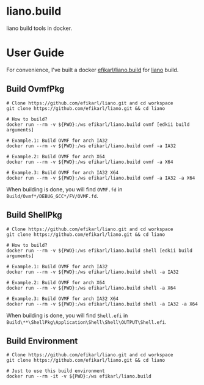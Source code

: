 # liano.build

liano build tools in docker.

# User Guide

For convenience, I've built a docker [efikarl/liano.build](https://hub.docker.com/r/efikarl/liano.build) for [liano](https://github.com/efikarl/liano.git) build.

## Build OvmfPkg

```shell
# Clone https://github.com/efikarl/liano.git and cd workspace
git clone https://github.com/efikarl/liano.git && cd liano

# How to build?
docker run --rm -v ${PWD}:/ws efikarl/liano.build ovmf [edkii build arguments]

# Example.1: Build OVMF for arch IA32
docker run --rm -v ${PWD}:/ws efikarl/liano.build ovmf -a IA32

# Example.2: Build OVMF for arch X64
docker run --rm -v ${PWD}:/ws efikarl/liano.build ovmf -a X64

# Example.3: Build OVMF for arch IA32 X64
docker run --rm -v ${PWD}:/ws efikarl/liano.build ovmf -a IA32 -a X64
```

When building is done, you will find `OVMF.fd` in `Build/Ovmf*/DEBUG_GCC*/FV/OVMF.fd`.

## Build ShellPkg

```shell
# Clone https://github.com/efikarl/liano.git and cd workspace
git clone https://github.com/efikarl/liano.git && cd liano

# How to build?
docker run --rm -v ${PWD}:/ws efikarl/liano.build shell [edkii build arguments]

# Example.1: Build OVMF for arch IA32
docker run --rm -v ${PWD}:/ws efikarl/liano.build shell -a IA32

# Example.2: Build OVMF for arch X64
docker run --rm -v ${PWD}:/ws efikarl/liano.build shell -a X64

# Example.3: Build OVMF for arch IA32 X64
docker run --rm -v ${PWD}:/ws efikarl/liano.build shell -a IA32 -a X64
```

When building is done, you will find `Shell.efi` in `Build\**\ShellPkg\Application\Shell\Shell\OUTPUT\Shell.efi`.

## Build Environment

```shell
# Clone https://github.com/efikarl/liano.git and cd workspace
git clone https://github.com/efikarl/liano.git && cd liano

# Just to use this build environment
docker run --rm -it -v ${PWD}:/ws efikarl/liano.build
```

